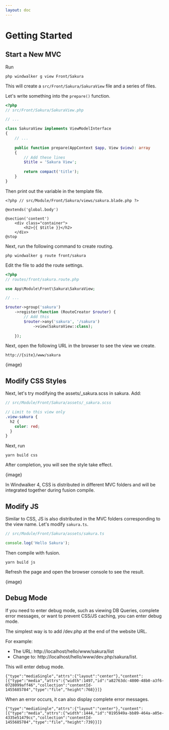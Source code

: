 ```yaml
---
layout: doc
---
```


# Getting Started

## Start a New MVC

Run

``` 
php windwalker g view Front/Sakura
```

This will create a `src/Front/Sakura/SakuraView` file and a series of files.

Let's write something into the `prepare()` function.

```php 
<?php
// src/Front/Sakura/SakuraView.php

// ...

class SakuraView implements ViewModelInterface
{
    // ...
    
    public function prepare(AppContext $app, View $view): array
    {
        // Add these lines
        $title = 'Sakura View';
        
        return compact('title');
    }
}

```

Then print out the variable in the template file.

```blade
<?php // src/Module/Front/Sakura/views/sakura.blade.php ?>

@extends('global.body')

@section('content')
    <div class="container">
        <h2>{{ $title }}</h2>
    </div>
@stop

```

Next, run the following command to create routing.

```shell
php windwalker g route front/sakura
```

Edit the file to add the route settings.

```php 
<?php
// routes/front/sakura.route.php

use App\Module\Front\Sakura\SakuraView;

// ...

$router->group('sakura')
    ->register(function (RouteCreator $router) {
        // Add this
        $router->any('sakura', '/sakura')
            ->view(SakuraView::class);
            
    });
```

Next, open the following URL in the browser to see the view we create.

``` 
http://{site}/www/sakura
```

{image}

## Modify CSS Styles

Next, let's try modifying the assets/_sakura.scss in sakura. Add:

```scss
// src/Module/Front/Sakura/assets/_sakura.scss

// Limit to this view only
.view-sakura {
  h2 {
    color: red;
  }
}

```

Next, run

``` 
yarn build css
```

After completion, you will see the style take effect.

{image}

In Windwalker 4, CSS is distributed in different MVC folders and will be integrated together during fusion compile.

## Modify JS

Similar to CSS, JS is also distributed in the MVC folders corresponding to the view name. Let's modify `sakura.ts`.

```ts
// src/Module/Front/Sakura/assets/sakura.ts

console.log('Hello Sakura');

```

Then compile with fusion.

``` 
yarn build js
```

Refresh the page and open the browser console to see the result.

{image}

## Debug Mode

If you need to enter debug mode, such as viewing DB Queries, complete error messages, or want to prevent CSS/JS caching, you can enter debug mode.

The simplest way is to add /dev.php at the end of the website URL.

For example: 
- The URL: http://localhost/hello/www/sakura/list 
- Change to: http://localhost/hello/www/dev.php/sakura/list.

This will enter debug mode.

```adf 
{"type":"mediaSingle","attrs":{"layout":"center"},"content":[{"type":"media","attrs":{"width":1497,"id":"a82763dc-4800-48b0-a3f6-0728099aff46","collection":"contentId-1455685784","type":"file","height":768}}]}
```

When an error occurs, it can also display complete error messages.

```adf 
{"type":"mediaSingle","attrs":{"layout":"center"},"content":[{"type":"media","attrs":{"width":1444,"id":"0195949a-bb89-464a-a05e-4335e51479cc","collection":"contentId-1455685784","type":"file","height":739}}]}
```


